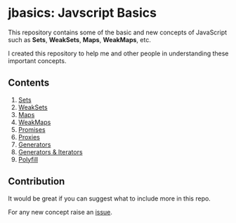 # jbasics: Javscript Basics

This repository contains some of the basic and new concepts of JavaScript such as **Sets**, **WeakSets**, **Maps**, **WeakMaps**, etc.

I created this repository to help me and other people in understanding these important concepts.

## Contents

1. [Sets](https://github.com/lalitmee/jbasics/blob/master/Sets.md)
2. [WeakSets](https://github.com/lalitmee/jbasics/blob/master/WeakSets.md)
3. [Maps](https://github.com/lalitmee/jbasics/blob/master/Maps.md)
4. [WeakMaps](https://github.com/lalitmee/jbasics/blob/master/WeakMaps.md)
5. [Promises](https://github.com/lalitmee/jbasics/blob/master/Promises.md)
6. [Proxies](https://github.com/lalitmee/jbasics/blob/master/Proxies.md)
7. [Generators](https://github.com/lalitmee/jbasics/blob/master/Generators.md)
8. [Generators & Iterators](https://github.com/lalitmee/jbasics/blob/master/Generators%20%26%20Iterators.md)
9. [Polyfill](https://github.com/lalitmee/jbasics/blob/master/Polyfill.md)

## Contribution

It would be great if you can suggest what to include more in this repo. 

For any new concept raise an [issue](https://github.com/lalitmee/jbasics/issues).
